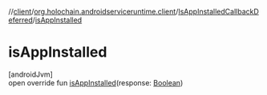 //[client](../../../index.md)/[org.holochain.androidserviceruntime.client](../index.md)/[IsAppInstalledCallbackDeferred](index.md)/[isAppInstalled](is-app-installed.md)

# isAppInstalled

[androidJvm]\
open override fun [isAppInstalled](is-app-installed.md)(response: [Boolean](https://kotlinlang.org/api/core/kotlin-stdlib/kotlin/-boolean/index.html))